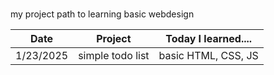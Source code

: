 # 
my project path to learning basic webdesign

| Date          | Project           | Today I learned....       |
| ------------- | -------------     | -------------
| 1/23/2025     | simple todo list  | basic HTML, CSS, JS       |
